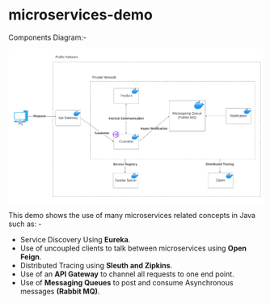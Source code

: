 # microservices-demo

Components Diagram:-

![Components Diagram](assets/Diagram.png)

This demo shows the use of many microservices related concepts in Java such as: -

- Service Discovery Using **Eureka**.
- Use of uncoupled clients to talk between microservices using **Open Feign**.
- Distributed Tracing using **Sleuth and Zipkins**.
- Use of an **API Gateway** to channel all requests to one end point.
- Use of **Messaging Queues** to post and consume Asynchronous messages **(Rabbit MQ)**.
